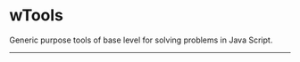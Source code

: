# wTools

Generic purpose tools of base level for solving problems in Java Script.

_ _ _ _ _ _











